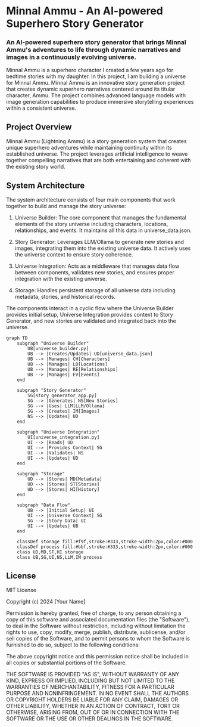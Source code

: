 # Minnal Ammu - An AI-powered Superhero Story Generator 
### An AI-powered superhero story generator that brings Minnal Ammu's adventures to life through dynamic narratives and images in a continuously evolving universe.

Minnal Ammu is a superhero character I created a few years ago for bedtime stories with my daughter. In this project, I am building a universe for Minnal Ammu.
Minnal Ammu is an innovative story generation project that creates dynamic superhero narratives centered around its titular character, Ammu. The project combines advanced language models with image generation capabilities to produce immersive storytelling experiences within a consistent universe.

## Project Overview

Minnal Ammu (Lightning Ammu) is a story generation system that creates unique superhero adventures while maintaining continuity within its established universe. The project leverages artificial intelligence to weave together compelling narratives that are both entertaining and coherent with the existing story world.


## System Architecture

The system architecture consists of four main components that work together to build and manage the story universe:

1. Universe Builder: The core component that manages the fundamental elements of the story universe including characters, locations, relationships, and events. It maintains all this data in universe_data.json.

2. Story Generator: Leverages LLM/Ollama to generate new stories and images, integrating them into the existing universe data. It actively uses the universe context to ensure story coherence.

3. Universe Integration: Acts as a middleware that manages data flow between components, validates new stories, and ensures proper integration with the existing universe.

4. Storage: Handles persistent storage of all universe data including metadata, stories, and historical records.

The components interact in a cyclic flow where the Universe Builder provides initial setup, Universe Integration provides context to Story Generator, and new stories are validated and integrated back into the universe.

<!-- ![Alt text](MinnalAmmu_Arch.png "High Level Architecture Diagram") -->

```mermaid
graph TD
    subgraph "Universe Builder"
        UB[universe_builder.py]
        UB --> |Creates/Updates| UD[universe_data.json]
        UB --> |Manages| CH[Characters]
        UB --> |Manages| LO[Locations]
        UB --> |Manages| RE[Relationships]
        UB --> |Manages| EV[Events]
    end

    subgraph "Story Generator"
        SG[story_generator_app.py]
        SG --> |Generates| NS[New Stories]
        SG --> |Uses| LLM[LLM/Ollama]
        SG --> |Creates| IM[Images]
        NS --> |Updates| UD
    end

    subgraph "Universe Integration"
        UI[universe_integration.py]
        UI --> |Reads| UD
        UI --> |Provides Context| SG
        UI --> |Validates| NS
        UI --> |Updates| UD
    end

    subgraph "Storage"
        UD --> |Stores| MD[Metadata]
        UD --> |Stores| ST[Stories]
        UD --> |Stores| HI[History]
    end

    subgraph "Data Flow"
        UB --> |Initial Setup| UI
        UI --> |Universe Context| SG
        SG --> |Story Data| UI
        UI --> |Updates| UB
    end

    classDef storage fill:#f9f,stroke:#333,stroke-width:2px,color:#000
    classDef process fill:#bbf,stroke:#333,stroke-width:2px,color:#000
    class UD,MD,ST,HI storage
    class UB,SG,UI,NS,LLM,IM process
```
## License

MIT License

Copyright (c) 2024 [Your Name]

Permission is hereby granted, free of charge, to any person obtaining a copy
of this software and associated documentation files (the "Software"), to deal
in the Software without restriction, including without limitation the rights
to use, copy, modify, merge, publish, distribute, sublicense, and/or sell
copies of the Software, and to permit persons to whom the Software is
furnished to do so, subject to the following conditions:

The above copyright notice and this permission notice shall be included in all
copies or substantial portions of the Software.

THE SOFTWARE IS PROVIDED "AS IS", WITHOUT WARRANTY OF ANY KIND, EXPRESS OR
IMPLIED, INCLUDING BUT NOT LIMITED TO THE WARRANTIES OF MERCHANTABILITY,
FITNESS FOR A PARTICULAR PURPOSE AND NONINFRINGEMENT. IN NO EVENT SHALL THE
AUTHORS OR COPYRIGHT HOLDERS BE LIABLE FOR ANY CLAIM, DAMAGES OR OTHER
LIABILITY, WHETHER IN AN ACTION OF CONTRACT, TORT OR OTHERWISE, ARISING FROM,
OUT OF OR IN CONNECTION WITH THE SOFTWARE OR THE USE OR OTHER DEALINGS IN THE
SOFTWARE.